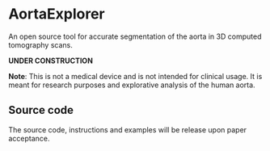 # AortaExplorer

An open source tool for accurate segmentation of the aorta in 3D computed tomography scans.

**UNDER CONSTRUCTION**

**Note**: This is not a medical device and is not intended for clinical usage. It is meant for research purposes and explorative analysis of the human aorta.

## Source code
The source code, instructions and examples will be release upon paper acceptance.
